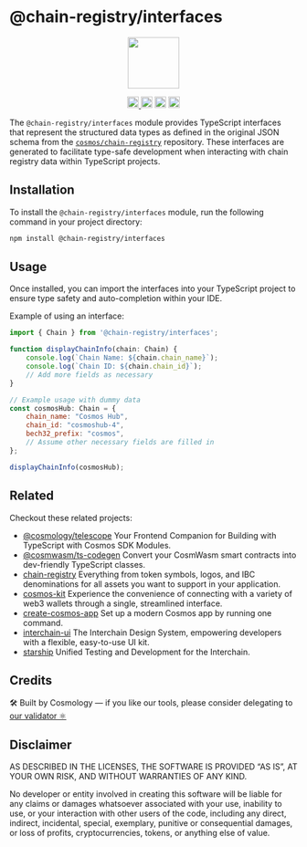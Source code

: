 # @chain-registry/interfaces

<p align="center" width="100%">
    <img height="90" src="https://user-images.githubusercontent.com/545047/190171475-b416f99e-2831-4786-9ba3-a7ff4d95b0d3.svg" />
</p>

<p align="center" width="100%">
  <a href="https://github.com/cosmology-tech/chain-registry/actions/workflows/run-tests.yml">
    <img height="20" src="https://github.com/cosmology-tech/chain-registry/actions/workflows/run-tests.yml/badge.svg" />
  </a>
   <a href="https://github.com/cosmology-tech/chain-registry/blob/main/LICENSE"><img height="20" src="https://img.shields.io/badge/license-MIT-blue.svg"></a>
   <a href="https://www.npmjs.com/package/@chain-registry/interfaces"><img height="20" src="https://img.shields.io/npm/dt/@chain-registry/interfaces"></a>
   <a href="https://www.npmjs.com/package/@chain-registry/interfaces"><img height="20" src="https://img.shields.io/github/package-json/v/cosmology-tech/chain-registry?filename=packages%2Ftypes%2Fpackage.json"></a>
</p>

The `@chain-registry/interfaces` module provides TypeScript interfaces that represent the structured data types as defined in the original JSON schema from the [`cosmos/chain-registry`](https://github.com/cosmos/chain-registry) repository. These interfaces are generated to facilitate type-safe development when interacting with chain registry data within TypeScript projects.

## Installation

To install the `@chain-registry/interfaces` module, run the following command in your project directory:

```sh
npm install @chain-registry/interfaces
```

## Usage

Once installed, you can import the interfaces into your TypeScript project to ensure type safety and auto-completion within your IDE.

Example of using an interface:

```js
import { Chain } from '@chain-registry/interfaces';

function displayChainInfo(chain: Chain) {
    console.log(`Chain Name: ${chain.chain_name}`);
    console.log(`Chain ID: ${chain.chain_id}`);
    // Add more fields as necessary
}

// Example usage with dummy data
const cosmosHub: Chain = {
    chain_name: "Cosmos Hub",
    chain_id: "cosmoshub-4",
    bech32_prefix: "cosmos",
    // Assume other necessary fields are filled in
};

displayChainInfo(cosmosHub);
```

## Related

Checkout these related projects:

* [@cosmology/telescope](https://github.com/cosmology-tech/telescope) Your Frontend Companion for Building with TypeScript with Cosmos SDK Modules.
* [@cosmwasm/ts-codegen](https://github.com/CosmWasm/ts-codegen) Convert your CosmWasm smart contracts into dev-friendly TypeScript classes.
* [chain-registry](https://github.com/cosmology-tech/chain-registry) Everything from token symbols, logos, and IBC denominations for all assets you want to support in your application.
* [cosmos-kit](https://github.com/cosmology-tech/cosmos-kit) Experience the convenience of connecting with a variety of web3 wallets through a single, streamlined interface.
* [create-cosmos-app](https://github.com/cosmology-tech/create-cosmos-app) Set up a modern Cosmos app by running one command.
* [interchain-ui](https://github.com/cosmology-tech/interchain-ui) The Interchain Design System, empowering developers with a flexible, easy-to-use UI kit.
* [starship](https://github.com/cosmology-tech/starship) Unified Testing and Development for the Interchain.

## Credits

🛠 Built by Cosmology — if you like our tools, please consider delegating to [our validator ⚛️](https://cosmology.zone/validator)


## Disclaimer

AS DESCRIBED IN THE LICENSES, THE SOFTWARE IS PROVIDED “AS IS”, AT YOUR OWN RISK, AND WITHOUT WARRANTIES OF ANY KIND.

No developer or entity involved in creating this software will be liable for any claims or damages whatsoever associated with your use, inability to use, or your interaction with other users of the code, including any direct, indirect, incidental, special, exemplary, punitive or consequential damages, or loss of profits, cryptocurrencies, tokens, or anything else of value.

